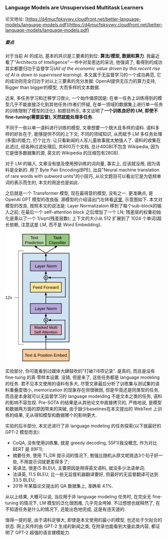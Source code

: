 ### Language Models are Unsupervised Multitask Learners

论文地址: [https://d4mucfpksywv.cloudfront.net/better-language-models/language-models.pdf](https://d4mucfpksywv.cloudfront.net/better-language-models/language-models.pdf)

##### 要点

对于当前 AI 的成功, 基本的共识是三要素的到位: **算法/模型, 数据和算力**. 我最近看了"Architects of Intelligence"一书中对吴恩达的采访, 他强调了, 看得到的成功其实都要归功于监督学习(*All of the economic value driven by this recent rise of AI is down to supervised learning*). 本文属于无监督学习的一个成功典范, 它的成功则完全归功于对以上三要素的充分发掘: OpenAI提供无压力的算力支持, Bigger than bigger的模型, 大而多样的文本数据.

近来, 多任务学习和迁移学习很火, 一个始作俑原因是: 在单一任务上训练得到的模型几乎不能直接泛化到其他任务(作者们怀疑, 在单一领域的数据集上进行单一任务的训练限制了模型的泛化). 如题目所示, 本文证明了**一个训练良好的 LM, 即使不 fine-tuning(需要监督), 天然就能处理多任务.**

不同于一些以单一语料进行训练的模型, 文章想要一个既大且多样的语料. 语料多样的好处在于, 能够提供不同的上下文, 不同的领域知识, 从而赋予 LM 多任务处理(多面)的能力, 打个比方: 让只看新闻的人写儿童故事就太勉强人了. 语料的收集在此滤过, 经各种过滤处理后, 共800万个文档, 总计40GB(不包含 Wikipedia, 因为它是很多数据集的源, 英文的 Wikipedia 的压缩包有28GB).

对于 LM 的输入, 文章没有提及使用预训练的词向量, 事实上, 应该就没用, 因为语料是全新的. 用了 Byte Pair Encoding(BPE), 出自"Neural machine translation of rare words with subword units"的小技巧, 从论文题目可以看出它是为低频单词的表示而生的, 本文的用途也是如此.

之后就是一个 Transformer 模型, 现在最得意的模型, 没有之一. 更准确点, 是 OpenAI GPT 模型的改良版. 源模型的介绍请出门左转看[这里](https://github.com/iamkissg/papernotes/blob/master/2018/6/Improving_Language_Understanding_by_Generative_Pre-Training.md), 示意图如下. 本文对模型的改良, 按照本文的说法是: Layer Normalizatoin 移到了每个sub-block的输入之前; 在最后一个 self-attention block 之后增加了一个 LN; 残差层的权重初始化是乘以了一个 1/sqrt(残差层数); 上下文的大小从 512 扩展到了 1024 个单词(超长依赖, 注意这是 LM, 而不是 Word Embedding).

![openai_gpt.md](../../img/201902/openai_gpt.png)

实验部分, 你可能看到过媒体大肆鼓吹的"打破7/8项记录". 是真的, 而且是没有 fine-tuing 的真·零样本设置. 没错, 但是来了, 这些任务都是 language modeling 的任务. 君不见本文使用的语料有多大, 尽管文章最后分析了训练集与测试集的语料重叠度很小, memorization 的现象存在但很微弱, 但是毕竟还是同类型的任务, 而且是本身就可以无监督学习的 language modelding 不是文本之类的任务, 语料的影响不容忽视. Pre-SOTA 的结果是从其他论文中直接拷贝的, 严格地说, 是模型和数据两方面的原因带来的突破, 由于缺少baselines在本文提出的 WebText 上训练的结果, 无从得知模型和数据哪个的影响更大.

实验的后半部分, 本文还进行了非 language modeling 的任务探索(以下就最好的 GPT-2 模型而言):

* CoQA, 没有使用训练集, 就是 greedy decoding, 55F1(我没概念, 作为对比 BERT 是 89F1);
* 摘要任务, 使用 TL;DR 提示词的情况下, 勉强比随机从原文呢挑选3个句子好一些, 不用提示词就更差得多了;
* 英译法, 很差(5 BLEU), 主要原因是用得英文语料, 就没多少法语单词;
* 法译英, 11.5 BLEU, 比一些无监督机器翻译要好, 但最好的无监督翻译可达到 33.5 BLEU;
* 2019 年某篇论文提出的 QA 数据集上, 准确率 4.1%.

从以上结果, 大概可以说, 当应用于非 language modeling 任务时, 在完全无 fine-tuning 的情况下, LM 模型的泛化很困难, 几乎完全垮掉. 不过想想也就释然了, 在不知道任务是什么的情况下, 还能出色地完成, 这是有违天道的.

值得一提的是, 由于语料足够大, 即使是本文使用的最小的模型, 也还处于欠拟合的状态. 网上风传的由 GPT-2 生成的新闻之类, 在附录也能看到大量此类内容, 都证明了 GPT-2 超强的语言建模能力.
